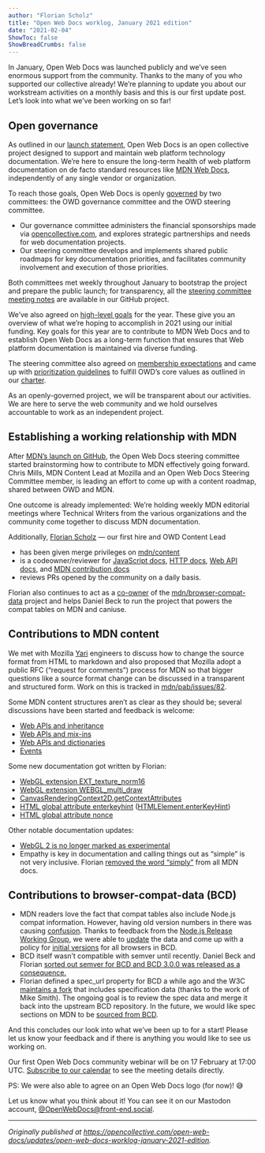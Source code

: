 ```yaml
---
author: "Florian Scholz"
title: "Open Web Docs worklog, January 2021 edition"
date: "2021-02-04"
ShowToc: false
ShowBreadCrumbs: false
---
```


In January, Open Web Docs was launched publicly and we’ve seen enormous support from the community. Thanks to the many of you who supported our collective already! We’re planning to update you about our workstream activities on a monthly basis and this is our first update post. Let’s look into what we’ve been working on so far!

## Open governance

As outlined in our [launch statement](https://opencollective.com/open-web-docs/updates/introducing-open-web-docs), Open Web Docs is an open collective project designed to support and maintain web platform technology documentation. We’re here to ensure the long-term health of web platform documentation on de facto standard resources like [MDN Web Docs](https://developer.mozilla.org), independently of any single vendor or organization.

To reach those goals, Open Web Docs is openly [governed](https://github.com/openwebdocs/project#governance) by two committees: the OWD governance committee and the OWD steering committee.

- Our governance committee administers the financial sponsorships made via [opencollective.com](https://opencollective.com/open-web-docs), and explores strategic partnerships and needs for web documentation projects.
- Our steering committee develops and implements shared public roadmaps for key documentation priorities, and facilitates community involvement and execution of those priorities.

Both committees met weekly throughout January to bootstrap the project and prepare the public launch; for transparency, all the [steering committee meeting notes](https://github.com/openwebdocs/project/tree/main/steering-committee/meetings/2021) are available in our GitHub project.

We’ve also agreed on [high-level goals](https://github.com/openwebdocs/project/blob/main/2021-goals.md) for the year. These give you an overview of what we’re hoping to accomplish in 2021 using our initial funding. Key goals for this year are to contribute to MDN Web Docs and to establish Open Web Docs as a long-term function that ensures that Web platform documentation is maintained via diverse funding.

The steering committee also agreed on [membership expectations](https://github.com/openwebdocs/project/blob/main/steering-committee/membership-expectations.md) and came up with [prioritization guidelines](https://github.com/openwebdocs/project/blob/main/steering-committee/prioritization-criteria.md) to fulfill OWD’s core values as outlined in our [charter](https://github.com/openwebdocs/project/blob/main/charter.md).

As an openly-governed project, we will be transparent about our activities. We are here to serve the web community and we hold ourselves accountable to work as an independent project.

## Establishing a working relationship with MDN

After [MDN’s launch on GitHub](https://hacks.mozilla.org/2020/12/welcome-yari-mdn-web-docs-has-a-new-platform/), the Open Web Docs steering committee started brainstorming how to contribute to MDN effectively going forward. Chris Mills, MDN Content Lead at Mozilla and an Open Web Docs Steering Committee member, is leading an effort to come up with a content roadmap, shared between OWD and MDN.

One outcome is already implemented: We’re holding weekly MDN editorial meetings where Technical Writers from the various organizations and the community come together to discuss MDN documentation.

Additionally, [Florian Scholz](https://twitter.com/floscholz) — our first hire and OWD Content Lead

- has been given merge privileges on [mdn/content](https://github.com/mdn/content)
- is a codeowner/reviewer for [JavaScript docs](https://developer.mozilla.org/en-US/docs/Web/JavaScript), [HTTP docs](https://developer.mozilla.org/en-US/docs/Web/HTTP), [Web API docs](https://developer.mozilla.org/en-US/docs/Web/API), and [MDN contribution docs](https://developer.mozilla.org/en-US/docs/MDN)
- reviews PRs opened by the community on a daily basis.

Florian also continues to act as a [co-owner](https://github.com/mdn/browser-compat-data/blob/master/GOVERNANCE.md#owners) of the [mdn/browser-compat-data](https://github.com/mdn/browser-compat-data) project and helps Daniel Beck to run the project that powers the compat tables on MDN and caniuse.

## Contributions to MDN content

We met with Mozilla [Yari](https://github.com/mdn/yari) engineers to discuss how to change the source format from HTML to markdown and also proposed that Mozilla adopt a public RFC (“request for comments”) process for MDN so that bigger questions like a source format change can be discussed in a transparent and structured form. Work on this is tracked in [mdn/pab/issues/82](https://github.com/mdn/pab/issues/82).

Some MDN content structures aren’t as clear as they should be; several discussions have been started and feedback is welcome:

- [Web APIs and inheritance](https://github.com/mdn/content/issues/1006)
- [Web APIs and mix-ins](https://github.com/mdn/content/issues/1940)
- [Web APIs and dictionaries](https://github.com/mdn/content/issues/1948)
- [Events](https://github.com/mdn/browser-compat-data/issues/7545)

Some new documentation got written by Florian:

- [WebGL extension EXT_texture_norm16](https://developer.mozilla.org/en-US/docs/Web/API/EXT_texture_norm16)
- [WebGL extension WEBGL_multi_draw](https://developer.mozilla.org/en-US/docs/Web/API/WEBGL_multi_draw)
- [CanvasRenderingContext2D.getContextAttributes](https://developer.mozilla.org/en-US/docs/Web/API/CanvasRenderingContext2D/getContextAttributes)
- [HTML global attribute enterkeyhint](https://developer.mozilla.org/en-US/docs/Web/HTML/Global_attributes/enterkeyhint) ([HTMLElement.enterKeyHint](https://developer.mozilla.org/en-US/docs/Web/API/HTMLElement/enterKeyHint))
- [HTML global attribute nonce](http://developer.mozilla.org/en-US/docs/Web/HTML/Global_attributes/nonce)

Other notable documentation updates:

- [WebGL 2 is no longer marked as experimental](https://github.com/mdn/content/pull/304)
- Empathy is key in documentation and calling things out as “simple” is not very inclusive. Florian [removed the word “simply”](https://github.com/mdn/content/pull/360) from all MDN docs.

## Contributions to browser-compat-data (BCD)

- MDN readers love the fact that compat tables also include Node.js compat information. However, having old version numbers in there was causing [confusion](https://github.com/mdn/browser-compat-data/issues/6861). Thanks to feedback from the [Node.js Release Working Group](https://github.com/nodejs/Release), we were able to [update](https://github.com/mdn/browser-compat-data/pull/7547) the data and come up with a policy for [initial versions](https://github.com/mdn/browser-compat-data/blob/master/schemas/compat-data-schema.md#initial-versions) for all browsers in BCD.
- BCD itself wasn’t compatible with semver until recently. Daniel Beck and Florian [sorted out semver for BCD and BCD 3.0.0 was released as a consequence.](https://github.com/mdn/browser-compat-data/issues/7563)
- Florian defined a spec_url property for BCD a while ago and the W3C [maintains a fork](https://github.com/w3c/browser-compat-data) that includes specification data (thanks to the work of Mike Smith). The ongoing goal is to review the spec data and merge it back into the upstream BCD repository. In the future, we would like spec sections on MDN to be [sourced from BCD](https://github.com/mdn/content/issues/1146).

And this concludes our look into what we’ve been up to for a start! Please let us know your feedback and if there is anything you would like to see us working on.

Our first Open Web Docs community webinar will be on 17 February at 17:00 UTC. [Subscribe to our calendar](https://calendar.google.com/calendar/u/0/r?cid=Y19vbGpyaTVyYmN1dGJmczkyb2ZwYTN1ajVzOEBncm91cC5jYWxlbmRhci5nb29nbGUuY29t) to see the meeting details directly.

PS: We were also able to agree on an Open Web Docs logo (for now)! 😅

Let us know what you think about it! You can see it on our Mastodon account, [@OpenWebDocs@front-end.social](https://front-end.social/OpenWebDocs).

---

_Originally published at https://opencollective.com/open-web-docs/updates/open-web-docs-worklog-january-2021-edition._

